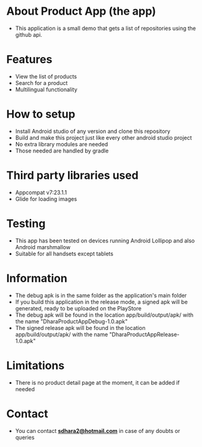 # About **Product App** (the app) #
- This application is a small demo that gets a list of repositories using the github api.

# Features #
- View the list of products
- Search for a product
- Multilingual functionality

# How to setup #
- Install Android studio of any version and clone this repository
- Build and make this project just like every other android studio project
- No extra library modules are needed
- Those needed are handled by gradle

# Third party libraries used #
- Appcompat v7:23.1.1
- Glide for loading images

# Testing #
- This app has been tested on devices running Android Lollipop and also Android marshmallow
- Suitable for all handsets except tablets

# Information #
- The debug apk is in the same folder as the application's main folder
- If you build this application in the release mode, a signed apk will be generated, ready to be uploaded on the PlayStore
- The debug apk will be found in the location app/build/output/apk/ with the name "DharaProductAppDebug-1.0.apk"
- The signed release apk will be found in the location app/build/output/apk/ with the name "DharaProductAppRelease-1.0.apk"

# Limitations #
- There is no product detail page at the moment, it can be added if needed

# Contact #
- You can contact **sdhara2@hotmail.com** in case of any doubts or queries